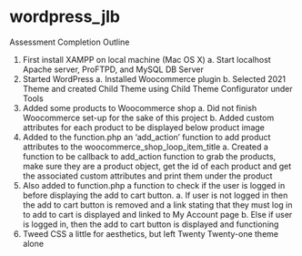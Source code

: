 # wordpress_jlb

Assessment Completion Outline

1. First install XAMPP on local machine (Mac OS X)
	a. Start localhost Apache server, ProFTPD, and MySQL DB Server
2. Started WordPress
	a. Installed Woocommerce plugin
	b. Selected 2021 Theme and created Child Theme using Child Theme Configurator under Tools
3. Added some products to Woocommerce shop
	a. Did not finish Woocommerce set-up for the sake of this project
	b. Added custom attributes for each product to be displayed below product image
4. Added to the function.php an ‘add_action’ function to add product attributes to the woocommerce_shop_loop_item_title
	a. Created a function to be callback to add_action function to grab the products, make sure they are a product object, get the id of each product and get the associated custom attributes and print them under the product
5. Also added to function.php a function to check if the user is logged in before displaying the add to cart button.
	a. If user is not logged in then the add to cart button is removed and a link stating that they must log in to add to cart is displayed and linked to My Account page
	b. Else if user is logged in, then the add to cart button is displayed and functioning
6. Tweed CSS a little for aesthetics, but left Twenty Twenty-one theme alone
